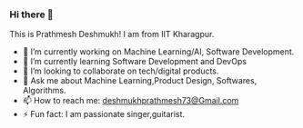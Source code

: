 ### Hi there 👋
This is Prathmesh Deshmukh!
I am from IIT Kharagpur.

- 🔭 I’m currently working on Machine Learning/AI, Software Development.
- 🌱 I’m currently learning Software Development and DevOps
- 👯 I’m looking to collaborate on tech/digital products.
- 💬 Ask me about Machine Learning,Product Design, Softwares, Algorithms.
- 📫 How to reach me: deshmukhprathmesh73@Gmail.com
- ⚡ Fun fact: I am passionate singer,guitarist.
